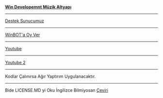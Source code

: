 **[Win Developemnt Müzik Altyapı](https://discord.gg/uS6wcrAxaV)**

------

[Destek Sunucumuz](https://discord.gg/uS6wcrAxaV)

-----

[WinBOT'a Oy Ver](https://botsfordiscord.com/bot/803726768682958878)

------

[Youtube](https://www.youtube.com/channel/UCrxHe7JDE0Dr2GDyVobquUw)

-----
[Youtube 2](https://www.youtube.com/channel/UCSPeklBXjQEZx1ycjnUUe0w)

----

Kodlar Çalınırsa Ağır Yaptırım Uygulanacaktır.

---
Bide LICENSE.MD yi Oku İngilizce Bilmiyosan [Çeviri](https://www.google.com/search?client=opera-gx&q=ÇEVİRİ&sourceid=opera&ie=UTF-8&oe=UTF-8)